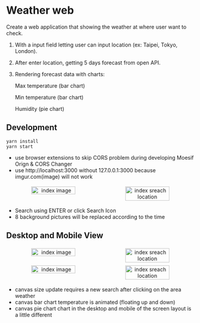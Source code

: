 # Weather web
Create a web application that showing the weather at where user want to check.

1. With a input field letting user can input location (ex: Taipei, Tokyo, London).
2. After enter location, getting 5 days forecast from open API.
3. Rendering forecast data with charts: 
    
    Max temperature (bar chart)
    
    Min temperature (bar chart)
    
    Humidity (pie chart)

## Development

```
yarn install
yarn start
```

* use browser extensions to skip CORS problem during developing Moesif Orign & CORS Changer
* use http://localhost:3000 without 127.0.0.1:3000 because imgur.com(image)  will not work

<div style="text-align:center;display:flex;">

   <img style="flex:1; padding: 0.25rem" src="https://i.imgur.com/E3sMyWf.jpg" width="48%" alt="index image"/>
   <img style="flex:1; padding: 0.25rem" src="https://i.imgur.com/mharA22.jpg" width="48%" alt="index sreach location"/>
   
</div>

* Search using ENTER or click Search Icon
* 8 background pictures will be replaced according to the time

## Desktop and Mobile View

<div style="text-align:center;display:flex;">

   <img style="flex:1; padding: 0.25rem" src="https://imgur.com/yJ4HiEI.jpg" width="48%" alt="index image"/>
   <img style="flex:1; padding: 0.25rem" src="https://imgur.com/jmKXwKu.jpg" width="48%" alt="index sreach location"/>
   
</div>



<div style="text-align:center;display:flex;">

   <img style="flex:1; padding: 0.25rem" src="https://imgur.com/i8FbpfY.jpg" width="48%" alt="index image"/>
   <img style="flex:1; padding: 0.25rem" src="https://imgur.com/6tVx8p3.jpg" width="48%" alt="index sreach location"/>
   
</div>

* canvas size update requires a new search after clicking on the area weather
* canvas bar chart temperature is animated (floating up and down)
* canvas pie chart chart in the desktop and mobile of the screen layout is a little different